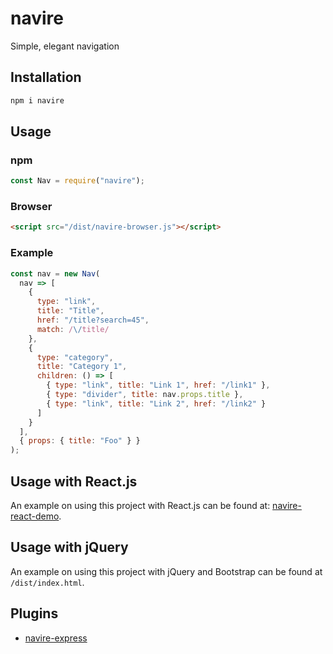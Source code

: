 # navire

Simple, elegant navigation

## Installation

```bash
npm i navire
```

## Usage

### npm

```javascript
const Nav = require("navire");
```

### Browser

```html
<script src="/dist/navire-browser.js"></script>
```

### Example

```javascript
const nav = new Nav(
  nav => [
    {
      type: "link",
      title: "Title",
      href: "/title?search=45",
      match: /\/title/
    },
    {
      type: "category",
      title: "Category 1",
      children: () => [
        { type: "link", title: "Link 1", href: "/link1" },
        { type: "divider", title: nav.props.title },
        { type: "link", title: "Link 2", href: "/link2" }
      ]
    }
  ],
  { props: { title: "Foo" } }
);
```

## Usage with React.js

An example on using this project with React.js can be found at: [navire-react-demo](https://github.com/claude-abounegm/navire-react-demo).

## Usage with jQuery

An example on using this project with jQuery and Bootstrap can be found at `/dist/index.html`.

## Plugins

- [navire-express](https://github.com/claude-abounegm/navire-express)
